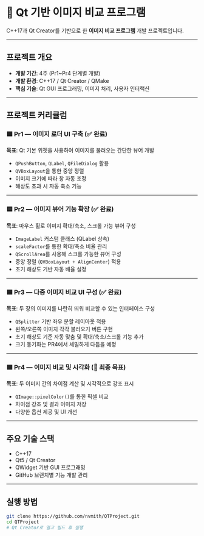 # 📂 Qt 기반 이미지 비교 프로그램
C++17과 Qt Creator를 기반으로 한 **이미지 비교 프로그램** 개발 프로젝트입니다.  

---

## 프로젝트 개요

- **개발 기간**: 4주 (Pr1~Pr4 단계별 개발)
- **개발 환경**: C++17 / Qt Creator / QMake
- **핵심 기술**: Qt GUI 프로그래밍, 이미지 처리, 사용자 인터랙션

---

## 프로젝트 커리큘럼

### 🟩 Pr1 — 이미지 로더 UI 구축 (✅ 완료)

**목표**: Qt 기본 위젯을 사용하여 이미지를 불러오는 간단한 뷰어 개발

- `QPushButton`, `QLabel`, `QFileDialog` 활용
- `QVBoxLayout`을 통한 중앙 정렬
- 이미지 크기에 따라 창 자동 조정
- 해상도 초과 시 자동 축소 기능

---

### 🟨 Pr2 — 이미지 뷰어 기능 확장 (✅ 완료)

**목표**: 마우스 휠로 이미지 확대/축소, 스크롤 가능 뷰어 구성

- `ImageLabel` 커스텀 클래스 (QLabel 상속)
- `scaleFactor`를 통한 확대/축소 비율 관리
- `QScrollArea`를 사용해 스크롤 가능한 뷰어 구성
- 중앙 정렬 (`QVBoxLayout + AlignCenter`) 적용
- 초기 해상도 기반 자동 배율 설정

---

### 🟦 Pr3 — 다중 이미지 비교 UI 구성 (✅ 완료)

**목표**: 두 장의 이미지를 나란히 띄워 비교할 수 있는 인터페이스 구성

- `QSplitter` 기반 좌우 분할 레이아웃 적용
- 왼쪽/오른쪽 이미지 각각 불러오기 버튼 구현
- 초기 해상도 기준 자동 맞춤 및 확대/축소/스크롤 기능 추가
- 크기 동기화는 PR4에서 세밀하게 다듬을 예정

---

### 🟥 Pr4 — 이미지 비교 및 시각화 (🎯 최종 목표)

**목표**: 두 이미지 간의 차이점 계산 및 시각적으로 강조 표시

- `QImage::pixelColor()`를 통한 픽셀 비교
- 차이점 강조 및 결과 이미지 저장
- 다양한 옵션 제공 및 UI 개선

---

## 주요 기술 스택

- C++17
- Qt5 / Qt Creator
- QWidget 기반 GUI 프로그래밍
- GitHub 브랜치별 기능 개발 관리

---

## 실행 방법

```bash
git clone https://github.com/nvmith/QTProject.git
cd QTProject
# Qt Creator로 열고 빌드 후 실행
